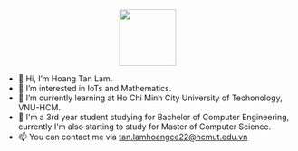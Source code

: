 <div id="header" align="center">
  <img src="https://i.giphy.com/media/v1.Y2lkPTc5MGI3NjExeTkzY29qYzZoYm96ZHZ0Y3B6d3lpOGY0MXJwY3lkdjJzaTN1ZTkybyZlcD12MV9pbnRlcm5hbF9naWZfYnlfaWQmY3Q9cw/gjrYDwbjnK8x36xZIO/giphy.gif" width="100"/>
</div>

- 👋 Hi, I’m Hoang Tan Lam.
- 👀 I’m interested in IoTs and Mathematics.
- 🌱 I’m currently learning at Ho Chi Minh City University of Techonology, VNU-HCM.
- 💞️ I'm a 3rd year student studying for Bachelor of Computer Engineering, currently I'm also starting to study for Master of Computer Science.
- 📫 You can contact me via tan.lamhoangce22@hcmut.edu.vn



<!---
HoangTan2004/HoangTan2004 is a ✨ special ✨ repository because its `README.md` (this file) appears on your GitHub profile.
You can click the Preview link to take a look at your changes.
--->
